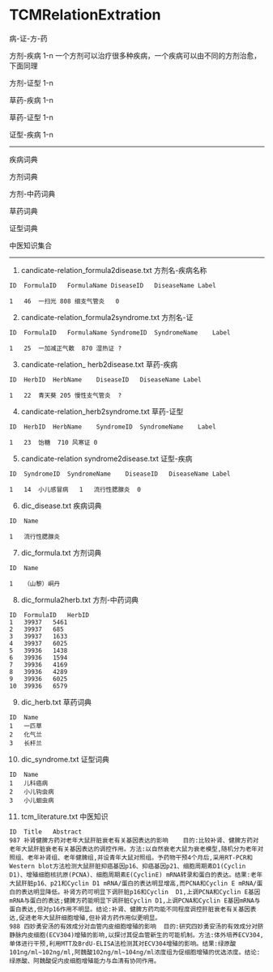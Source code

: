 # TCMRelationExtration

病-证-方-药

方剂-疾病 1-n 一个方剂可以治疗很多种疾病，一个疾病可以由不同的方剂治愈，下面同理

方剂-证型 1-n

草药-疾病 1-n

草药-证型 1-n

证型-疾病 1-n

---

疾病词典

方剂词典

方剂-中药词典

草药词典

证型词典

中医知识集合

---

1. candicate-relation_formula2disease.txt 方剂名-疾病名称

```
ID	FormulaID	FormulaName	DiseaseID	DiseaseName	Label

1	46	一扫光	808	细支气管炎	0
```

2. candicate-relation_formula2syndrome.txt 方剂名-证

```
ID	FormulaID	FormulaName	SyndromeID	SyndromeName	Label

1	25	一加减正气散	870	湿热证	?
```
3. candicate-relation_ herb2disease.txt 草药-疾病

```
ID	HerbID	HerbName	DiseaseID	DiseaseName	Label

1	22	青天葵	205	慢性支气管炎	?
```
 
4. candicate-relation_herb2syndrome.txt 草药-证型

```
ID	HerbID	HerbName	SyndromeID	SyndromeName	Label

1	23	饴糖	710	风寒证	0
```

5. candicate-relation syndrome2disease.txt 证型-疾病

```
ID	SyndromeID	SyndromeName	DiseaseID	DiseaseName	Label

1	14	小儿感冒病	1	流行性腮腺炎	0
```

6. dic_disease.txt 疾病词典

```
ID	Name

1	流行性腮腺炎
```

7. dic_formula.txt 方剂词典

```
ID	Name

1	（山黎）峒丹
```

8.  dic_formula2herb.txt 方剂-中药词典

```
ID	FormulaID	HerbID
1	39937	5461
2	39937	685
3	39937	1633
4	39937	6025
5	39936	1438
6	39936	1594
7	39936	4169
8	39936	4289
9	39936	6025
10	39936	6579
```

9. dic_herb.txt 草药词典

```
ID	Name
1	一匹草
2	化气兰
3	长杆兰
```

10. dic_syndrome.txt 证型词典

```
ID	Name
1	儿科癌病
2	小儿钩虫病
3	小儿蛔虫病
```

11. tcm_literature.txt 中医知识

```
ID	Title	Abstract
987	补肾健脾方药对老年大鼠肝脏衰老有关基因表达的影响	目的:比较补肾、健脾方药对老年大鼠肝脏衰老有关基因表达的调控作用。方法:以自然衰老大鼠为衰老模型,随机分为老年对照组、老年补肾组、老年健脾组,并设青年大鼠对照组。予药物干预4个月后,采用RT-PCR和Western blot方法检测大鼠肝脏抑癌基因p16、抑癌基因p21、细胞周期素D1(Cyclin D1)、增殖细胞核抗原(PCNA)、细胞周期素E(CyclinE) mRNA转录和蛋白的表达。结果:老年大鼠肝脏p16、p21和Cyclin D1 mRNA/蛋白的表达明显增高,而PCNA和Cyclin E mRNA/蛋白的表达明显降低。补肾方药可明显下调肝脏p16和Cyclin  D1,上调PCNA和Cyclin E基因mRNA与蛋白的表达;健脾方药能明显下调肝脏Cyclin D1,上调PCNA和Cyclin E基因mRNA与蛋白表达,但对p16作用不明显。结论:补肾、健脾方药均能不同程度调控肝脏衰老有关基因表达,促进老年大鼠肝细胞增殖,但补肾方药作用似更明显。
988	四妙勇安汤的有效成分对血管内皮细胞增殖的影响	目的:研究四妙勇安汤的有效成分对脐静脉内皮细胞(ECV304)增殖的影响,以探讨其促血管新生的可能机制。方法:体外培养ECV304,单体进行干预,利用MTT及BrdU-ELISA法检测其对ECV304增殖的影响。结果:绿原酸101ng/ml~102ng/ml,阿魏酸102ng/ml~104ng/ml浓度组为促细胞增殖的优选浓度。结论:绿原酸、阿魏酸促内皮细胞增殖能力与血清有协同作用。
```
